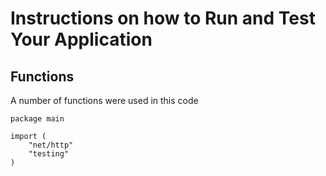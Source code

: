 # Instructions on how to Run and Test Your Application

## Functions
A number of functions were used in this code


```Golang
package main

import (
	"net/http"
	"testing"
)

```
 
